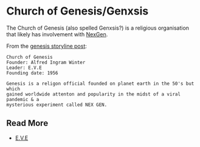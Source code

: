 # Church of Genesis/Genxsis

The Church of Genesis (also spelled Genxsis?) is a religious organisation that likely has 
involvement with [NexGen](../lore/nex-gen-corporation). 

From the [genesis storyline post](../lore/genesis-storyline):

```
Church of Genesis
Founder: Alfred Ingram Winter
Leader: E.V.E
Founding date: 1956

Genesis is a religon official founded on planet earth in the 50's but which 
gained worldwide attenton and popularity in the midst of a viral pandemic & a 
mysterious experiment called NEX GEN.
```

## Read More

- [E.V.E](../characters/eve)